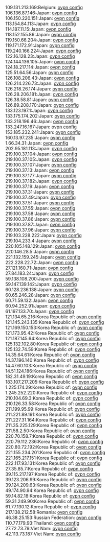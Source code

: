 109.131.213.169:Belgium: [ovpn config](vpn/109_131_213_169.ovpn)  
106.136.87.146:Japan: [ovpn config](vpn/106_136_87_146.ovpn)  
106.150.220.151:Japan: [ovpn config](vpn/106_150_220_151.ovpn)  
113.154.84.113:Japan: [ovpn config](vpn/113_154_84_113.ovpn)  
114.187.11.15:Japan: [ovpn config](vpn/114_187_11_15.ovpn)  
118.152.155.86:Japan: [ovpn config](vpn/118_152_155_86.ovpn)  
119.150.66.204:Japan: [ovpn config](vpn/119_150_66_204.ovpn)  
119.171.172.91:Japan: [ovpn config](vpn/119_171_172_91.ovpn)  
119.240.166.224:Japan: [ovpn config](vpn/119_240_166_224.ovpn)  
122.16.128.23:Japan: [ovpn config](vpn/122_16_128_23.ovpn)  
124.144.136.105:Japan: [ovpn config](vpn/124_144_136_105.ovpn)  
124.18.217.114:Japan: [ovpn config](vpn/124_18_217_114.ovpn)  
125.51.64.56:Japan: [ovpn config](vpn/125_51_64_56.ovpn)  
126.108.206.43:Japan: [ovpn config](vpn/126_108_206_43.ovpn)  
126.214.226.73:Japan: [ovpn config](vpn/126_214_226_73.ovpn)  
126.218.26.174:Japan: [ovpn config](vpn/126_218_26_174.ovpn)  
126.28.206.181:Japan: [ovpn config](vpn/126_28_206_181.ovpn)  
126.38.58.81:Japan: [ovpn config](vpn/126_38_58_81.ovpn)  
126.89.208.170:Japan: [ovpn config](vpn/126_89_208_170.ovpn)  
133.123.197.1:Japan: [ovpn config](vpn/133_123_197_1.ovpn)  
133.175.174.202:Japan: [ovpn config](vpn/133_175_174_202.ovpn)  
133.218.196.46:Japan: [ovpn config](vpn/133_218_196_46.ovpn)  
133.247.16.167:Japan: [ovpn config](vpn/133_247_16_167.ovpn)  
153.185.232.241:Japan: [ovpn config](vpn/153_185_232_241.ovpn)  
160.13.97.235:Japan: [ovpn config](vpn/160_13_97_235.ovpn)  
1.66.34.31:Japan: [ovpn config](vpn/1_66_34_31.ovpn)  
202.95.181.113:Japan: [ovpn config](vpn/202_95_181_113.ovpn)  
219.100.37.104:Japan: [ovpn config](vpn/219_100_37_104.ovpn)  
219.100.37.105:Japan: [ovpn config](vpn/219_100_37_105.ovpn)  
219.100.37.107:Japan: [ovpn config](vpn/219_100_37_107.ovpn)  
219.100.37.13:Japan: [ovpn config](vpn/219_100_37_13.ovpn)  
219.100.37.177:Japan: [ovpn config](vpn/219_100_37_177.ovpn)  
219.100.37.182:Japan: [ovpn config](vpn/219_100_37_182.ovpn)  
219.100.37.19:Japan: [ovpn config](vpn/219_100_37_19.ovpn)  
219.100.37.31:Japan: [ovpn config](vpn/219_100_37_31.ovpn)  
219.100.37.49:Japan: [ovpn config](vpn/219_100_37_49.ovpn)  
219.100.37.51:Japan: [ovpn config](vpn/219_100_37_51.ovpn)  
219.100.37.55:Japan: [ovpn config](vpn/219_100_37_55.ovpn)  
219.100.37.58:Japan: [ovpn config](vpn/219_100_37_58.ovpn)  
219.100.37.86:Japan: [ovpn config](vpn/219_100_37_86.ovpn)  
219.100.37.87:Japan: [ovpn config](vpn/219_100_37_87.ovpn)  
219.100.37.96:Japan: [ovpn config](vpn/219_100_37_96.ovpn)  
219.103.228.222:Japan: [ovpn config](vpn/219_103_228_222.ovpn)  
219.104.233.4:Japan: [ovpn config](vpn/219_104_233_4.ovpn)  
220.105.148.129:Japan: [ovpn config](vpn/220_105_148_129.ovpn)  
220.146.28.5:Japan: [ovpn config](vpn/220_146_28_5.ovpn)  
221.132.159.245:Japan: [ovpn config](vpn/221_132_159_245.ovpn)  
222.228.22.72:Japan: [ovpn config](vpn/222_228_22_72.ovpn)  
27.121.160.71:Japan: [ovpn config](vpn/27_121_160_71.ovpn)  
27.84.183.24:Japan: [ovpn config](vpn/27_84_183_24.ovpn)  
59.138.108.200:Japan: [ovpn config](vpn/59_138_108_200.ovpn)  
59.147.139.142:Japan: [ovpn config](vpn/59_147_139_142.ovpn)  
60.128.236.138:Japan: [ovpn config](vpn/60_128_236_138.ovpn)  
60.65.246.28:Japan: [ovpn config](vpn/60_65_246_28.ovpn)  
60.71.59.132:Japan: [ovpn config](vpn/60_71_59_132.ovpn)  
60.94.252.91:Japan: [ovpn config](vpn/60_94_252_91.ovpn)  
61.197.133.70:Japan: [ovpn config](vpn/61_197_133_70.ovpn)  
121.134.65.216:Korea Republic of: [ovpn config](vpn/121_134_65_216.ovpn)  
121.145.243.135:Korea Republic of: [ovpn config](vpn/121_145_243_135.ovpn)  
121.169.150.153:Korea Republic of: [ovpn config](vpn/121_169_150_153.ovpn)  
121.173.95.42:Korea Republic of: [ovpn config](vpn/121_173_95_42.ovpn)  
121.187.145.64:Korea Republic of: [ovpn config](vpn/121_187_145_64.ovpn)  
125.132.102.80:Korea Republic of: [ovpn config](vpn/125_132_102_80.ovpn)  
125.132.74.59:Korea Republic of: [ovpn config](vpn/125_132_74_59.ovpn)  
14.35.64.61:Korea Republic of: [ovpn config](vpn/14_35_64_61.ovpn)  
14.37.196.140:Korea Republic of: [ovpn config](vpn/14_37_196_140.ovpn)  
14.47.60.103:Korea Republic of: [ovpn config](vpn/14_47_60_103.ovpn)  
14.51.124.186:Korea Republic of: [ovpn config](vpn/14_51_124_186.ovpn)  
182.31.49.19:Korea Republic of: [ovpn config](vpn/182_31_49_19.ovpn)  
183.107.217.205:Korea Republic of: [ovpn config](vpn/183_107_217_205.ovpn)  
1.225.174.29:Korea Republic of: [ovpn config](vpn/1_225_174_29.ovpn)  
1.245.252.220:Korea Republic of: [ovpn config](vpn/1_245_252_220.ovpn)  
210.104.69.3:Korea Republic of: [ovpn config](vpn/210_104_69_3.ovpn)  
210.126.33.58:Korea Republic of: [ovpn config](vpn/210_126_33_58.ovpn)  
211.199.95.99:Korea Republic of: [ovpn config](vpn/211_199_95_99.ovpn)  
211.221.89.191:Korea Republic of: [ovpn config](vpn/211_221_89_191.ovpn)  
211.227.31.164:Korea Republic of: [ovpn config](vpn/211_227_31_164.ovpn)  
211.35.225.129:Korea Republic of: [ovpn config](vpn/211_35_225_129.ovpn)  
211.58.2.50:Korea Republic of: [ovpn config](vpn/211_58_2_50.ovpn)  
220.70.158.7:Korea Republic of: [ovpn config](vpn/220_70_158_7.ovpn)  
220.79.112.236:Korea Republic of: [ovpn config](vpn/220_79_112_236.ovpn)  
220.80.72.192:Korea Republic of: [ovpn config](vpn/220_80_72_192.ovpn)  
221.155.234.201:Korea Republic of: [ovpn config](vpn/221_155_234_201.ovpn)  
221.165.217.151:Korea Republic of: [ovpn config](vpn/221_165_217_151.ovpn)  
222.117.93.131:Korea Republic of: [ovpn config](vpn/222_117_93_131.ovpn)  
27.35.85.7:Korea Republic of: [ovpn config](vpn/27_35_85_7.ovpn)  
39.115.217.197:Korea Republic of: [ovpn config](vpn/39_115_217_197.ovpn)  
39.123.206.99:Korea Republic of: [ovpn config](vpn/39_123_206_99.ovpn)  
39.124.209.63:Korea Republic of: [ovpn config](vpn/39_124_209_63.ovpn)  
49.174.90.94:Korea Republic of: [ovpn config](vpn/49_174_90_94.ovpn)  
59.14.82.18:Korea Republic of: [ovpn config](vpn/59_14_82_18.ovpn)  
59.31.249.90:Korea Republic of: [ovpn config](vpn/59_31_249_90.ovpn)  
61.77.130.12:Korea Republic of: [ovpn config](vpn/61_77_130_12.ovpn)  
217.138.212.58:Romania: [ovpn config](vpn/217_138_212_58.ovpn)  
46.38.25.153:Russian Federation: [ovpn config](vpn/46_38_25_153.ovpn)  
110.77.179.93:Thailand: [ovpn config](vpn/110_77_179_93.ovpn)  
27.72.73.79:Viet Nam: [ovpn config](vpn/27_72_73_79.ovpn)  
42.113.73.187:Viet Nam: [ovpn config](vpn/42_113_73_187.ovpn)  
